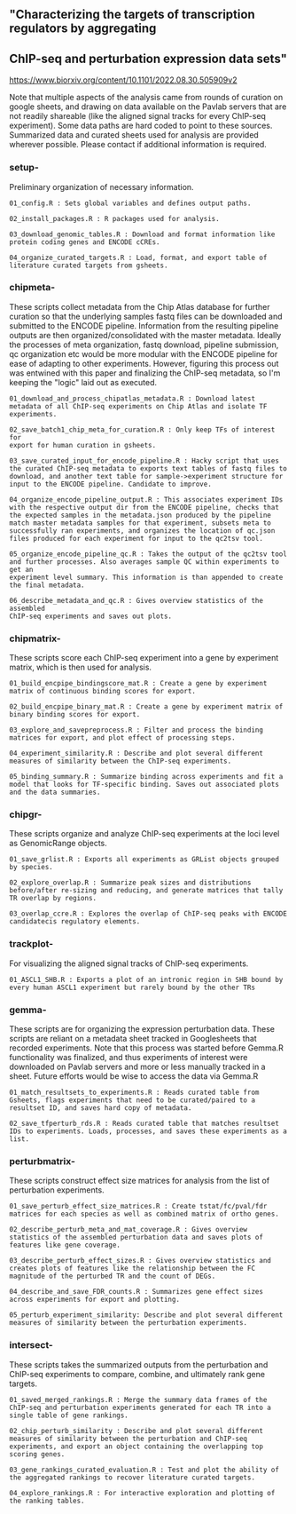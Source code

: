 ## "Characterizing the targets of transcription regulators by aggregating

## ChIP-seq and perturbation expression data sets"

<https://www.biorxiv.org/content/10.1101/2022.08.30.505909v2>

Note that multiple aspects of the analysis came from rounds of curation on google sheets, and drawing on data available on the Pavlab servers that are not readily shareable (like the aligned signal tracks for every ChIP-seq experiment). Some data paths are hard coded to point to these sources. Summarized data and curated sheets used for analysis are provided wherever possible. Please contact if additional information is required.

### setup-

Preliminary organization of necessary information.

    01_config.R : Sets global variables and defines output paths.

    02_install_packages.R : R packages used for analysis.

    03_download_genomic_tables.R : Download and format information like protein coding genes and ENCODE cCREs.

    04_organize_curated_targets.R : Load, format, and export table of literature curated targets from gsheets.

### chipmeta-

These scripts collect metadata from the Chip Atlas database for further curation so that the underlying samples fastq files can be downloaded and submitted to the ENCODE pipeline. Information from the resulting pipeline outputs are then organized/consolidated with the master metadata. Ideally the processes of meta organization, fastq download, pipeline submission, qc organization etc would be more modular with the ENCODE pipeline for ease of adapting to other experiments. However, figuring this process out was entwined with this paper and finalizing the ChIP-seq metadata, so I'm keeping the "logic" laid out as executed.

    01_download_and_process_chipatlas_metadata.R : Download latest metadata of all ChIP-seq experiments on Chip Atlas and isolate TF experiments.

    02_save_batch1_chip_meta_for_curation.R : Only keep TFs of interest for 
    export for human curation in gsheets.

    03_save_curated_input_for_encode_pipeline.R : Hacky script that uses the curated ChIP-seq metadata to exports text tables of fastq files to download, and another text table for sample->experiment structure for input to the ENCODE pipeline. Candidate to improve.

    04_organize_encode_pipeline_output.R : This associates experiment IDs with the respective output dir from the ENCODE pipeline, checks that the expected samples in the metadata.json produced by the pipeline match master metadata samples for that experiment, subsets meta to successfully ran experiments, and organizes the location of qc.json files produced for each experiment for input to the qc2tsv tool.

    05_organize_encode_pipeline_qc.R : Takes the output of the qc2tsv tool and further processes. Also averages sample QC within experiments to get an 
    experiment level summary. This information is than appended to create the final metadata.

    06_describe_metadata_and_qc.R : Gives overview statistics of the assembled
    ChIP-seq experiments and saves out plots.

### chipmatrix-

These scripts score each ChIP-seq experiment into a gene by experiment matrix, which is then used for analysis.

    01_build_encpipe_bindingscore_mat.R : Create a gene by experiment matrix of continuous binding scores for export.

    02_build_encpipe_binary_mat.R : Create a gene by experiment matrix of binary binding scores for export.

    03_explore_and_savepreprocess.R : Filter and process the binding matrices for export, and plot effect of processing steps.

    04_experiment_similarity.R : Describe and plot several different measures of similarity between the ChIP-seq experiments.

    05_binding_summary.R : Summarize binding across experiments and fit a model that looks for TF-specific binding. Saves out associated plots and the data summaries.

### chipgr-

These scripts organize and analyze ChIP-seq experiments at the loci level as GenomicRange objects.

    01_save_grlist.R : Exports all experiments as GRList objects grouped by species.

    02_explore_overlap.R : Summarize peak sizes and distributions before/after re-sizing and reducing, and generate matrices that tally TR overlap by regions.

    03_overlap_ccre.R : Explores the overlap of ChIP-seq peaks with ENCODE candidatecis regulatory elements.

### trackplot-

For visualizing the aligned signal tracks of ChIP-seq experiments.

    01_ASCL1_SHB.R : Exports a plot of an intronic region in SHB bound by every human ASCL1 experiment but rarely bound by the other TRs

### gemma-

These scripts are for organizing the expression perturbation data. These scripts are reliant on a metadata sheet tracked in Googlesheets that recorded experiments. Note that this process was started before Gemma.R functionality was finalized, and thus experiments of interest were downloaded on Pavlab servers and more or less manually tracked in a sheet. Future efforts would be wise to access the data via Gemma.R

    01_match_resultsets_to_experiments.R : Reads curated table from Gsheets, flags experiments that need to be curated/paired to a resultset ID, and saves hard copy of metadata.

    02_save_tfperturb_rds.R : Reads curated table that matches resultset IDs to experiments. Loads, processes, and saves these experiments as a list.

### perturbmatrix-

These scripts construct effect size matrices for analysis from the list of perturbation experiments.

    01_save_perturb_effect_size_matrices.R : Create tstat/fc/pval/fdr matrices for each species as well as combined matrix of ortho genes.

    02_describe_perturb_meta_and_mat_coverage.R : Gives overview statistics of the assembled perturbation data and saves plots of features like gene coverage.

    03_describe_perturb_effect_sizes.R : Gives overview statistics and creates plots of features like the relationship between the FC magnitude of the perturbed TR and the count of DEGs.

    04_describe_and_save_FDR_counts.R : Summarizes gene effect sizes across experiments for export and plotting.

    05_perturb_experiment_similarity: Describe and plot several different measures of similarity between the perturbation experiments.

### intersect-

These scripts takes the summarized outputs from the perturbation and ChIP-seq experiments to compare, combine, and ultimately rank gene targets.

    01_saved_merged_rankings.R : Merge the summary data frames of the ChIP-seq and perturbation experiments generated for each TR into a single table of gene rankings.

    02_chip_perturb_similarity : Describe and plot several different measures of similarity between the perturbation and ChIP-seq experiments, and export an object containing the overlapping top scoring genes.

    03_gene_rankings_curated_evaluation.R : Test and plot the ability of the aggregated rankings to recover literature curated targets.

    04_explore_rankings.R : For interactive exploration and plotting of the ranking tables.

